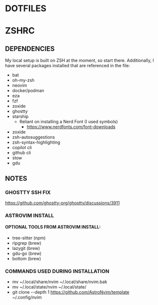 # DOTFILES

# ZSHRC

## DEPENDENCIES

My local setup is built on ZSH at the moment, so start there.
Additionally, I have several packages installed that are referenced in the file:
- bat
- oh-my-zsh
- neovim
- docker/podman
- eza
- fzf
- zoxide
- ghostty
- starship
  	- Reliant on installing a Nerd Font (I used symbols)
		- https://www.nerdfonts.com/font-downloads
- zoxide
- zsh-autosuggestions
- zsh-syntax-highlighting
- copilot cli
- github cli
- stow
- gdu

## NOTES

### GHOSTTY SSH FIX

https://github.com/ghostty-org/ghostty/discussions/3911

### ASTROVIM INSTALL

#### OPTIONAL TOOLS FROM ASTROVIM INSTALL:

- tree-sitter (npm)
- ripgrep (brew)
- lazygit (brew)
- gdu-go (brew)
- bottom (brew)

### COMMANDS USED DURING INSTALLATION

- mv ~/.local/share/nvim ~/.local/share/nvim.bak
- mv ~/.local/state/nvim ~/.local/state/
- git clone --depth 1 https://github.com/AstroNvim/template ~/.config/nvim